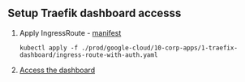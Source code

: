 ## Setup Traefik dashboard accesss

1. Apply IngressRoute - [manifest](./ingress-route-with-auth.yaml)
   ```
   kubectl apply -f ./prod/google-cloud/10-corp-apps/1-traefix-dashboard/ingress-route-with-auth.yaml
   ```

2. [Access the dashboard](https://us.kirbyware.io/dashboard/#/)

